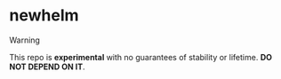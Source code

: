 # newhelm

> [!WARNING]
> This repo is **experimental** with no guarantees of stability or lifetime. **DO NOT DEPEND ON IT**.
